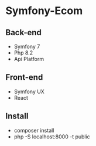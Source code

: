 # Symfony-Ecom

## Back-end

- Symfony 7
- Php 8.2
- Api Platform

## Front-end

- Symfony UX
- React


## Install 

- composer install
- php -S localhost:8000 -t public